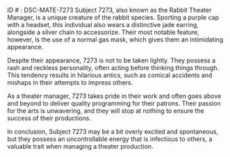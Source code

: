 ID # : DSC-MATE-7273
Subject 7273, also known as the Rabbit Theater Manager, is a unique creature of the rabbit species. Sporting a purple cap with a headset, this individual also wears a distinctive jade earring, alongside a silver chain to accessorize. Their most notable feature, however, is the use of a normal gas mask, which gives them an intimidating appearance.

Despite their appearance, 7273 is not to be taken lightly. They possess a rash and reckless personality, often acting before thinking things through. This tendency results in hilarious antics, such as comical accidents and mishaps in their attempts to impress others. 

As a theater manager, 7273 takes pride in their work and often goes above and beyond to deliver quality programming for their patrons. Their passion for the arts is unwavering, and they will stop at nothing to ensure the success of their productions.

In conclusion, Subject 7273 may be a bit overly excited and spontaneous, but they possess an uncontrollable energy that is infectious to others, a valuable trait when managing a theater production.